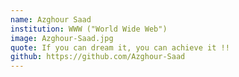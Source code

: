 ```yaml
---
name: Azghour Saad
institution: WWW ("World Wide Web")
image: Azghour-Saad.jpg
quote: If you can dream it, you can achieve it !!
github: https://github.com/Azghour-Saad
---
```

